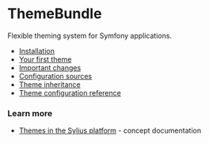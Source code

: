 # ThemeBundle

Flexible theming system for Symfony applications.

* [Installation](installation.md)
* [Your first theme](your_first_theme.md)
* [Important changes](important_changes.md)
* [Configuration sources](configuration_sources.md)
* [Theme inheritance](theme_inheritance.md)
* [Theme configuration reference](theme_configuration_reference.md)

### Learn more

* [Themes in the Sylius platform](https://docs.sylius.com/en/latest/book/themes/themes.html) - concept documentation
